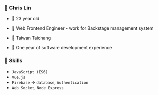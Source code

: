 ### 🦈 Chris Lin 
- 🎂  23 year old

- 🌿  Web Frontend Engineer - work for Backstage management system

- 🍁  Taiwan Taichang

- 💼  One year of software development experience

### 🚀 Skills 
- `JavaScript (ES6)`
- `Vue.js`
- `Firebase` => `database`, `Authentication`
- `Web Socket`, `Node Express`
